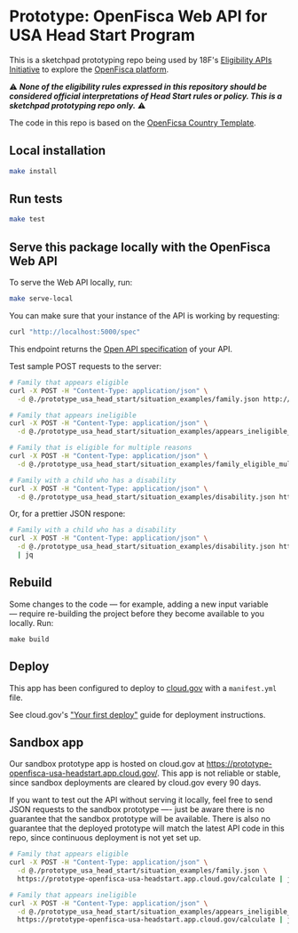 # Prototype: OpenFisca Web API for USA Head Start Program

This is a sketchpad prototyping repo being used by 18F's [Eligibility APIs Initiative](https://github.com/18F/eligibility-rules-service/blob/master/README.md) to explore the [OpenFisca platform](https://openfisca.org/en/).

:warning: ***None of the eligibility rules expressed in this repository should be considered official interpretations of Head Start rules or policy. This is a sketchpad prototyping repo only.*** :warning:

The code in this repo is based on the [OpenFicsa Country Template](https://github.com/openfisca/country-template).

## Local installation

```sh
make install
```

## Run tests

```sh
make test
```

## Serve this package locally with the OpenFisca Web API

To serve the Web API locally, run:

```sh
make serve-local
```

You can make sure that your instance of the API is working by requesting:

```sh
curl "http://localhost:5000/spec"
```

This endpoint returns the [Open API specification](https://www.openapis.org/) of your API.

Test sample POST requests to the server:

```sh
# Family that appears eligible
curl -X POST -H "Content-Type: application/json" \
  -d @./prototype_usa_head_start/situation_examples/family.json http://localhost:5000/calculate

# Family that appears ineligible
curl -X POST -H "Content-Type: application/json" \
  -d @./prototype_usa_head_start/situation_examples/appears_ineligible_family.json http://localhost:5000/calculate

# Family that is eligible for multiple reasons
curl -X POST -H "Content-Type: application/json" \
  -d @./prototype_usa_head_start/situation_examples/family_eligible_multiple_reasons.json http://localhost:5000/calculate

# Family with a child who has a disability
curl -X POST -H "Content-Type: application/json" \
  -d @./prototype_usa_head_start/situation_examples/disability.json http://localhost:5000/calculate
```

Or, for a prettier JSON respone:

```sh
# Family with a child who has a disability
curl -X POST -H "Content-Type: application/json" \
  -d @./prototype_usa_head_start/situation_examples/disability.json http://localhost:5000/calculate \
  | jq
```

## Rebuild

Some changes to the code — for example, adding a new input variable — require re-building the project before they become available to you locally. Run:

```
make build
```

## Deploy

This app has been configured to deploy to [cloud.gov](https://cloud.gov/) with a `manifest.yml` file.

See cloud.gov's ["Your first deploy"](https://cloud.gov/docs/getting-started/your-first-deploy/) guide for deployment instructions.

## Sandbox app

Our sandbox prototype app is hosted on cloud.gov at https://prototype-openfisca-usa-headstart.app.cloud.gov/. This app is not reliable or stable, since sandbox deployments are cleared by cloud.gov every 90 days.

If you want to test out the API without serving it locally, feel free to send JSON requests to the sandbox prototype —- just be aware there is no guarantee that the sandbox prototype will be available. There is also no guarantee that the deployed prototype will match the latest API code in this repo, since continuous deployment is not yet set up.

```sh
# Family that appears eligible
curl -X POST -H "Content-Type: application/json" \
  -d @./prototype_usa_head_start/situation_examples/family.json \
  https://prototype-openfisca-usa-headstart.app.cloud.gov/calculate | jq

# Family that appears ineligible
curl -X POST -H "Content-Type: application/json" \
  -d @./prototype_usa_head_start/situation_examples/appears_ineligible_family.json \
  https://prototype-openfisca-usa-headstart.app.cloud.gov/calculate | jq
```